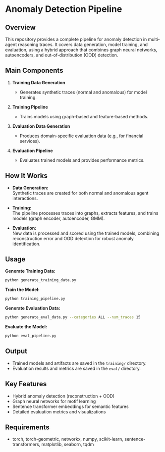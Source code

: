 # Anomaly Detection Pipeline

## Overview

This repository provides a complete pipeline for anomaly detection in multi-agent reasoning traces. It covers data generation, model training, and evaluation, using a hybrid approach that combines graph neural networks, autoencoders, and out-of-distribution (OOD) detection.

## Main Components

1. **Training Data Generation**  
   - Generates synthetic traces (normal and anomalous) for model training.

2. **Training Pipeline**  
   - Trains models using graph-based and feature-based methods.

3. **Evaluation Data Generation**  
   - Produces domain-specific evaluation data (e.g., for financial services).

4. **Evaluation Pipeline**  
   - Evaluates trained models and provides performance metrics.

## How It Works

- **Data Generation:**  
  Synthetic traces are created for both normal and anomalous agent interactions.

- **Training:**  
  The pipeline processes traces into graphs, extracts features, and trains models (graph encoder, autoencoder, GMM).

- **Evaluation:**  
  New data is processed and scored using the trained models, combining reconstruction error and OOD detection for robust anomaly identification.

## Usage

**Generate Training Data:**
```bash
python generate_training_data.py
```

**Train the Model:**
```bash
python training_pipeline.py
```

**Generate Evaluation Data:**
```bash
python generate_eval_data.py --categories ALL --num_traces 15
```

**Evaluate the Model:**
```bash
python eval_pipeline.py
```

## Output

- Trained models and artifacts are saved in the `training/` directory.
- Evaluation results and metrics are saved in the `eval/` directory.

## Key Features

- Hybrid anomaly detection (reconstruction + OOD)
- Graph neural networks for motif learning
- Sentence transformer embeddings for semantic features
- Detailed evaluation metrics and visualizations

## Requirements

- torch, torch-geometric, networkx, numpy, scikit-learn, sentence-transformers, matplotlib, seaborn, tqdm 